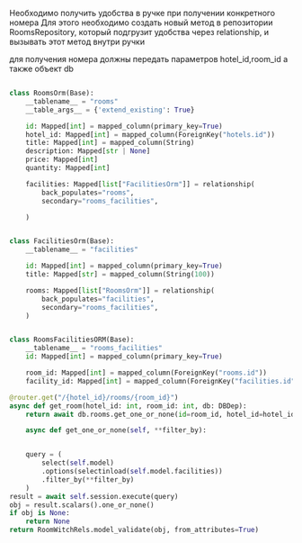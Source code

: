 Необходимо получить удобства в ручке при получении конкретного номера
Для этого необходимо создать новый метод в репозитории RoomsRepository,
который подгрузит удобства через relationship, и вызывать этот метод внутри ручки

для получения номера должны передать параметров hotel_id,room_id
а также объект db

```python

class RoomsOrm(Base):
    __tablename__ = "rooms"
    __table_args__ = {'extend_existing': True}

    id: Mapped[int] = mapped_column(primary_key=True)
    hotel_id: Mapped[int] = mapped_column(ForeignKey("hotels.id"))
    title: Mapped[int] = mapped_column(String)
    description: Mapped[str | None]
    price: Mapped[int]
    quantity: Mapped[int]

    facilities: Mapped[list["FacilitiesOrm"]] = relationship(
        back_populates="rooms",
        secondary="rooms_facilities",

    )

```

```python

class FacilitiesOrm(Base):
    __tablename__ = "facilities"

    id: Mapped[int] = mapped_column(primary_key=True)
    title: Mapped[str] = mapped_column(String(100))

    rooms: Mapped[list["RoomsOrm"]] = relationship(
        back_populates="facilities",
        secondary="rooms_facilities",
    )


class RoomsFacilitiesORM(Base):
    __tablename__ = "rooms_facilities"
    id: Mapped[int] = mapped_column(primary_key=True)

    room_id: Mapped[int] = mapped_column(ForeignKey("rooms.id"))
    facility_id: Mapped[int] = mapped_column(ForeignKey("facilities.id"))

```

```python
@router.get("/{hotel_id}/rooms/{room_id}")
async def get_room(hotel_id: int, room_id: int, db: DBDep):
    return await db.rooms.get_one_or_none(id=room_id, hotel_id=hotel_id)
```

```python
    async def get_one_or_none(self, **filter_by):


    query = (
        select(self.model)
        .options(selectinload(self.model.facilities))
        .filter_by(**filter_by)
    )
result = await self.session.execute(query)
obj = result.scalars().one_or_none()
if obj is None:
    return None
return RoomWitchRels.model_validate(obj, from_attributes=True)
```
